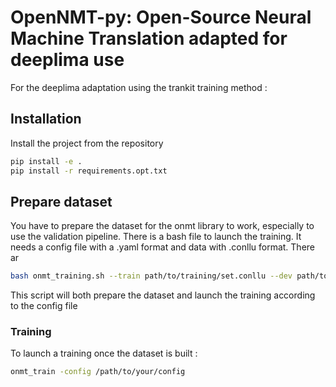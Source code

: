 
# OpenNMT-py: Open-Source Neural Machine Translation adapted for deeplima use

For the deeplima adaptation using the trankit training method :

## Installation

Install the project from the repository
```bash
pip install -e .
pip install -r requirements.opt.txt
```

## Prepare dataset

You have to prepare the dataset for the onmt library to work, especially to use the validation pipeline. There is a bash file to launch the training. It needs a config file with a .yaml format and data with .conllu format. There ar

```bash
bash onmt_training.sh --train path/to/training/set.conllu --dev path/to/validation/set.conllu --fields head-deprel --config path/to/config/file.yaml  
```

This script will both prepare the dataset and launch the training according to the config file

### Training

To launch a training once the dataset is built :

```bash
onmt_train -config /path/to/your/config
```